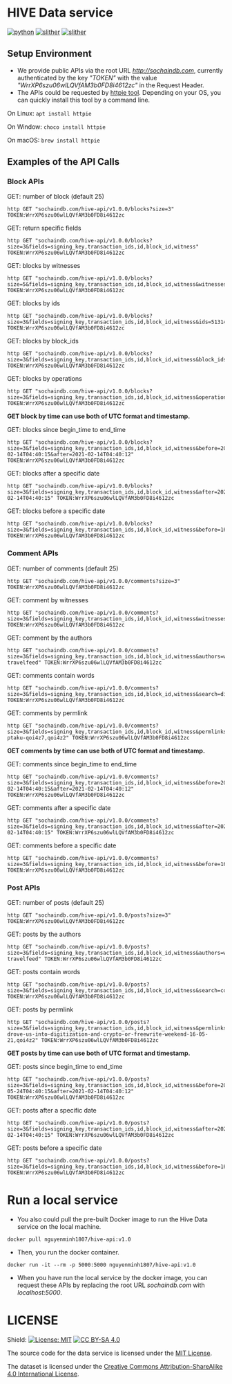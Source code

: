 # HIVE Data service
[![python](https://img.shields.io/badge/python-3.6.15-green)](https://www.python.org/)
[![slither](https://img.shields.io/badge/falcon-3.0.1-yellowgreen)](https://falcon.readthedocs.io/en/stable/)
[![slither](https://img.shields.io/badge/google--cloud--bigquery-2.15.0-red)](https://cloud.google.com/bigquery/)

## Setup Environment

- We provide public APIs via the root URL *http://sochaindb.com*,  currently authenticated by the key *"TOKEN"* with the value *"WrrXP6szu06wlLQVfAM3b0FD8i4612zc"* in the Request Header.
- The APIs could be requested by [httpie tool](https://httpie.io/). Depending on your OS, you can quickly install this tool by a command line.

On Linux:
    `apt install httpie`

On Window:
    `choco install httpie`

On macOS:
    `brew install httpie`

## Examples of the API Calls

### Block APIs

GET: number of block (default 25)
```
http GET "sochaindb.com/hive-api/v1.0.0/blocks?size=3" TOKEN:WrrXP6szu06wlLQVfAM3b0FD8i4612zc
```

GET: return specific fields
```
http GET "sochaindb.com/hive-api/v1.0.0/blocks?size=3&fields=signing_key,transaction_ids,id,block_id,witness" TOKEN:WrrXP6szu06wlLQVfAM3b0FD8i4612zc
```

GET: blocks by witnesses
```
http GET "sochaindb.com/hive-api/v1.0.0/blocks?size=5&fields=signing_key,transaction_ids,id,block_id,witness&witnesses=ausbitbank,pharesim,anyx" TOKEN:WrrXP6szu06wlLQVfAM3b0FD8i4612zc
```

GET: blocks by ids
```
http GET "sochaindb.com/hive-api/v1.0.0/blocks?size=3&fields=signing_key,transaction_ids,id,block_id,witness&ids=51314015,51314016" TOKEN:WrrXP6szu06wlLQVfAM3b0FD8i4612zc
```

GET: blocks by block_ids
```
http GET "sochaindb.com/hive-api/v1.0.0/blocks?size=3&fields=signing_key,transaction_ids,id,block_id,witness&block_ids=030efd5fe57e5fa7104b1186d7df6f00b39d3777,030efd60d0fbf6cca241f8be3577d3f680819c75" TOKEN:WrrXP6szu06wlLQVfAM3b0FD8i4612zc
```

GET: blocks by operations
```
http GET "sochaindb.com/hive-api/v1.0.0/blocks?size=3&fields=signing_key,transaction_ids,id,block_id,witness&operations=comment_operation,comment_options_operation,vote_operation" TOKEN:WrrXP6szu06wlLQVfAM3b0FD8i4612zc
```

**GET block by time can use both of UTC format and timestamp.**

GET: blocks since begin_time to end_time
```
http GET "sochaindb.com/hive-api/v1.0.0/blocks?size=3&fields=signing_key,transaction_ids,id,block_id,witness&before=2021-02-14T04:40:15&after=2021-02-14T04:40:12" TOKEN:WrrXP6szu06wlLQVfAM3b0FD8i4612zc
```

GET: blocks after a specific date
```
http GET "sochaindb.com/hive-api/v1.0.0/blocks?size=3&fields=signing_key,transaction_ids,id,block_id,witness&after=2021-02-14T04:40:15" TOKEN:WrrXP6szu06wlLQVfAM3b0FD8i4612zc
```

GET: blocks before a specific date
```
http GET "sochaindb.com/hive-api/v1.0.0/blocks?size=3&fields=signing_key,transaction_ids,id,block_id,witness&before=1620171391" TOKEN:WrrXP6szu06wlLQVfAM3b0FD8i4612zc
```


### Comment APIs

GET: number of comments (default 25)
```
http GET "sochaindb.com/hive-api/v1.0.0/comments?size=3" TOKEN:WrrXP6szu06wlLQVfAM3b0FD8i4612zc
```

GET: comment by witnesses
```
http GET "sochaindb.com/hive-api/v1.0.0/comments?size=3&fields=signing_key,transaction_ids,id,block_id,witness&witnesses=ausbitbank,pharesim,anyx" TOKEN:WrrXP6szu06wlLQVfAM3b0FD8i4612zc
```

GET: comment by the authors
```
http GET "sochaindb.com/hive-api/v1.0.0/comments?size=3&fields=signing_key,transaction_ids,id,block_id,witness&authors=wilhb81,pl-travelfeed" TOKEN:WrrXP6szu06wlLQVfAM3b0FD8i4612zc
```

GET: comments contain words
```
http GET "sochaindb.com/hive-api/v1.0.0/comments?size=3&fields=signing_key,transaction_ids,id,block_id,witness&search=dish,aktywnym" TOKEN:WrrXP6szu06wlLQVfAM3b0FD8i4612zc
```

GET: comments by permlink
```
http GET "sochaindb.com/hive-api/v1.0.0/comments?size=3&fields=signing_key,transaction_ids,id,block_id,witness&permlinks=re-ptaku-qoi4z7,qoi4z2" TOKEN:WrrXP6szu06wlLQVfAM3b0FD8i4612zc
```

**GET comments by time can use both of UTC format and timestamp.**

GET: comments since begin_time to end_time
```
http GET "sochaindb.com/hive-api/v1.0.0/comments?size=3&fields=signing_key,transaction_ids,id,block_id,witness&before=2021-02-14T04:40:15&after=2021-02-14T04:40:12" TOKEN:WrrXP6szu06wlLQVfAM3b0FD8i4612zc
```

GET: comments after a specific date
```
http GET "sochaindb.com/hive-api/v1.0.0/comments?size=3&fields=signing_key,transaction_ids,id,block_id,witness&after=2021-02-14T04:40:15" TOKEN:WrrXP6szu06wlLQVfAM3b0FD8i4612zc
```

GET: comments before a specific date
```
http GET "sochaindb.com/hive-api/v1.0.0/comments?size=3&fields=signing_key,transaction_ids,id,block_id,witness&before=1620171391" TOKEN:WrrXP6szu06wlLQVfAM3b0FD8i4612zc
```

### Post APIs

GET: number of posts (default 25)
```
http GET "sochaindb.com/hive-api/v1.0.0/posts?size=3" TOKEN:WrrXP6szu06wlLQVfAM3b0FD8i4612zc
```

GET: posts by the authors
```
http GET "sochaindb.com/hive-api/v1.0.0/posts?size=3&fields=signing_key,transaction_ids,id,block_id,witness&authors=wilhb81,pl-travelfeed" TOKEN:WrrXP6szu06wlLQVfAM3b0FD8i4612zc
```

GET: posts contain words
```
http GET "sochaindb.com/hive-api/v1.0.0/posts?size=3&fields=signing_key,transaction_ids,id,block_id,witness&search=covid" TOKEN:WrrXP6szu06wlLQVfAM3b0FD8i4612zc
```

GET: posts by permlink
```
http GET "sochaindb.com/hive-api/v1.0.0/posts?size=3&fields=signing_key,transaction_ids,id,block_id,witness&permlinks=covid-drove-us-into-digitization-and-crypto-or-freewrite-weekend-16-05-21,qoi4z2" TOKEN:WrrXP6szu06wlLQVfAM3b0FD8i4612zc
```

**GET posts by time can use both of UTC format and timestamp.**

GET: posts since begin_time to end_time
```
http GET "sochaindb.com/hive-api/v1.0.0/posts?size=3&fields=signing_key,transaction_ids,id,block_id,witness&before=2021-05-24T04:40:15&after=2021-02-14T04:40:12" TOKEN:WrrXP6szu06wlLQVfAM3b0FD8i4612zc
```

GET: posts after a specific date
```
http GET "sochaindb.com/hive-api/v1.0.0/posts?size=3&fields=signing_key,transaction_ids,id,block_id,witness&after=2021-02-14T04:40:15" TOKEN:WrrXP6szu06wlLQVfAM3b0FD8i4612zc
```

GET: posts before a specific date
```
http GET "sochaindb.com/hive-api/v1.0.0/posts?size=3&fields=signing_key,transaction_ids,id,block_id,witness&before=1620171391" TOKEN:WrrXP6szu06wlLQVfAM3b0FD8i4612zc
```

# Run a local service

- You also could pull the pre-built Docker image to run the Hive Data service on the local machine.

```
docker pull nguyenminh1807/hive-api:v1.0
```

- Then, you run the docker container.

```
docker run -it --rm -p 5000:5000 nguyenminh1807/hive-api:v1.0
```

- When you have run the local service by the docker image, you can request these APIs by replacing the root URL *sochaindb.com* with *localhost:5000*.


# LICENSE

Shield: [![License: MIT](https://img.shields.io/badge/License-MIT-yellow.svg)](https://opensource.org/licenses/MIT) [![CC BY-SA 4.0][cc-by-sa-shield]][cc-by-sa]

The source code for the data service is licensed under the [MIT License](https://github.com/SOCHAINDB/hive-db/blob/master/LICENSE).

The dataset is licensed under the
[Creative Commons Attribution-ShareAlike 4.0 International License](https://github.com/SOCHAINDB/hive-db/blob/master/LICENSE-CC-BY-SA).

[cc-by-sa]: http://creativecommons.org/licenses/by-sa/4.0/
[cc-by-sa-image]: https://licensebuttons.net/l/by-sa/4.0/88x31.png
[cc-by-sa-shield]: https://img.shields.io/badge/License-CC%20BY--SA%204.0-lightgrey.svg
